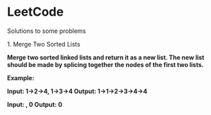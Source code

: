 # LeetCode

Solutions to some problems

<string>1. Merge Two Sorted Lists<strong>

Merge two sorted linked lists and return it as a new list. The new list should be made by splicing together the nodes of the first two lists.

Example:

Input: 1->2->4, 1->3->4
Output: 1->1->2->3->4->4

Input: , 0
Output: 0
